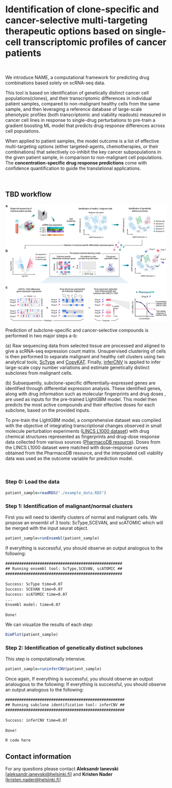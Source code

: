 # Identification of clone-specific and cancer-selective multi-targeting therapeutic options based on single-cell transcriptomic profiles of cancer patients
<br>
  
We introduce NAME, a computational framework for predicting drug combinations based solely on scRNA-seq data.

This tool is based on identification of genetically distinct cancer cell populations(clones), and their transcriptomic differences in individual patient samples, compared to non-malignant healthy cells from the same sample, and then leveraging a reference database of large-scale phenotypic profiles (both transcriptomic and viability readouts) measured in cancer cell lines in response to single-drug perturbations to pre-train a gradient boosting ML model that predicts drug response differences across cell populations.

When applied to patient samples, the model outcome is a list of effective multi-targeting options (either targeted-agents, chemotherapies, or their combinations) that selectively co-inhibit the key cancer subpopulations in the given patient sample, in comparison to non-malignant cell populations. The **concentration-specific drug response predictions** come with confidence quantification to guide the translational applications. 

<br>

## TBD workflow
<p align="center"> 
<img src="https://github.com/kris-nader/TBD/blob/main/workflow.png">
</p>

Prediction of subclone-specific and cancer-selective compounds is performed in two major steps a-b: 

(a) Raw sequencing data from selected tissue are processed and aligned to give a scRNA-seq expression count matrix. Unsupervised clustering of cells is then performed to separate malignant and healthy cell clusters using two analytical tools, [ScType](https://github.com/IanevskiAleksandr/sc-type) and [CopyKAT](https://github.com/navinlabcode/copykat). Finally, [inferCNV](https://github.com/broadinstitute/infercnv) is applied to infer large-scale copy number variations and estimate genetically distinct subclones from malignant cells. 

(b) Subsequently, subclone-specific differentially-expressed genes are identified through differential expression analysis. These identified genes, along with drug information such as molecular fingerprints and drug doses , are used as inputs for the pre-trained LightGBM model. This model then predicts the most active compounds and their effective doses for each subclone, based on the provided inputs. 

To pre-train the LightGBM model, a comprehensive dataset was compiled with the objective of integrating transcriptional changes observed in small molecule perturbation experiments ([LINCS L1000 dataset](https://clue.io/about)) with drug chemical structures represented as fingerprints and drug-dose response data collected from various sources ([PharmacoDB resource](http://pharmacodb.ca/)). Doses from the LINCS L1000 dataset were matched with dose-response curves obtained from the PharmacoDB resource, and the interpolated cell viability data was used as the outcome variable for prediction model.

<br>

### Step 0: Load the data
```R
patient_sample=readRDS("./example_data.RDS")
```

### Step 1: Identification of malignant/normal clusters
First you will need to identify clusters of normal and malignant cells. We propose an ensembl of 3 tools: ScType,SCEVAN, and scATOMIC which will be merged with the input seurat object.

```R
patient_sample=runEnsembl(patient_sample)
```
If everything is successful, you should observe an output analogous to the following:
```
###################################################
## Running ensembl tool: ScType,SCEVAN, scATOMIC ##
###################################################

Success: ScType time=0.07 
Success: SCEVAN time=0.07 
Success: scATOMIC time=0.07 
...
Ensembl model: time=0.07 

Done!
```
We can visualize the results of each step:
```R
DimPlot(patient_sample)
```

### Step 2: Identification of genetically distinct subclones
This step is computationally intensive. 

```R
patient_sample=runinferCNV(patient_sample)
```
Once again, If everything is successful, you should observe an output analougous to the following: 
If everything is successful, you should observe an output analogous to the following:
```
####################################################
## Running subclone identification tool: inferCNV ##
####################################################

Success: inferCNV time=0.07 

Done!
```

```R
R code here

```

## Contact information
For any questions please contact **Aleksandr Ianevski** [aleksandr.ianevski@helsinki.fi] and  **Kristen Nader** [kristen.nader@helsinki.fi]

